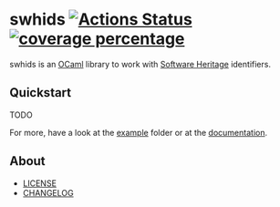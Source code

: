 # swhids [![Actions Status](https://github.com/ocamlpro/swhids/workflows/build/badge.svg)](https://github.com/ocamlpro/swhids/actions) [![coverage percentage](https://raw.githubusercontent.com/ocamlpro/swhids/gh-pages/coverage/badge.svg)](https://ocamlpro.github.io/swhids/coverage/)

swhids is an [OCaml] library to work with [Software Heritage] identifiers.

## Quickstart

TODO

For more, have a look at the [example] folder or at the [documentation].

## About

- [LICENSE]
- [CHANGELOG]

[CHANGELOG]: ./CHANGES.md
[example]: ./example/
[LICENSE]: ./LICENSE.md

[documentation]: https://ocamlpro.github.io/swhids/
[OCaml]: https://ocaml.org
[Software Heritage]: https://www.softwareheritage.org/
